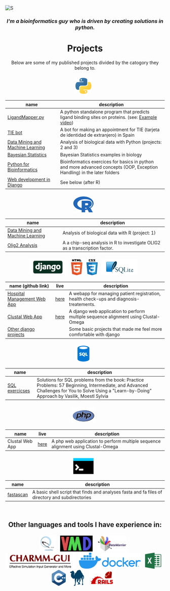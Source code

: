 <picture>
    <source media="(prefers-color-scheme: dark)" srcset="https://raw.githubusercontent.com/niqolla/niqolla/main/imgs/banner_dark.jpg"> 
    <source media="(prefers-color-scheme: light)" srcset="https://raw.githubusercontent.com/niqolla/niqolla/main/imgs/banner.png">
    <img alt="S">
</picture>

<h3 align="center"><i><b>I'm a bioinformatics guy who is driven by creating solutions  in python.</b></i></h3>

<h1 align="center">Projects</h1>
<p align="center">Below are some of my published projects divided by the catogory they belong to.</p>

<h3 align="center">
  <img src="./imgs/python.png" height="50" width="" style="margin-right: 10px">
</h3>

|name|description|
|---|---|
|<a href="https://formacio.bq.ub.edu/~u217733/LigandMapper/">LigandMapper.py</a>|A python standalone program that predicts ligand binding sites on proteins. (see: <a href="https://formacio.bq.ub.edu/~u217733/LigandMapper/video.html">Example video</a>)|
|<a href="https://github.com/niqolla/tie-spain">TIE bot</a>|A bot for making an appointment for TIE (tarjeta de identidad de extranjero) in Spain|
|<a href="https://github.com/niqolla/DataMining">Data Mining and Machine Learning</a>|Analysis of biological data with Python (projects: 2 and 3)|
|<a href="https://github.com/niqolla/bayesian_statistics_bioinformatics">Bayesian Statistics</a>|Bayesian Statistics examples in biology|
|<a href="https://github.com/niqolla/python_basics_and_OOP_exercises_bioinformatics">Python for Bioinformatics</a>|Bioinformatics exercices for basics in python and more advanced concepts (OOP, Exception Handling) in the later folders|
|<a href="https://github.com/niqolla#-1">Web development in Django</a>|See below (after R)|

<h3 align="center">
<img src="./imgs/R.png" height="50" width="" style="margin-right: 10px">
</h3>

|name|description|
|---|---|
|<a href="https://github.com/niqolla/DataMining">Data Mining and Machine Learning</a>|Analysis of biological data with R (project: 1)|
|<a href="https://github.com/niqolla/olig2">Olig2 Analysis</a>|A a chip-seq analysis in R to investigate OLIG2 as a transcription factor.|


<h3 align="center">
<img src="./imgs/django.png" height="50" width="" style="margin-right: 10px">
<img src="./imgs/html_css.png" height="50" width="" style="margin-right: 10px">
<img src="./imgs/sqllite.png" height="50" width="" style="margin-right: 10px">
</h3>

|name (github link)|live|description|
|---|---|---|
|<a href="https://github.com/niqolla/hospital_managment_app_django">Hospital Management Web App</a>|<a href="https://formacio.bq.ub.edu/u217733/medbook/start">here</a>|A webapp for managing patient registration, health check-ups and diagnosis-treatements.|
|<a href="https://github.com/niqolla/clustal_web_DBW">Clustal Web App</a>|<a href="https://formacio.bq.ub.edu/u217733/medbook/start">here</a>|A django web application to perform multiple sequence alignment using Clustal-Omega|
|<a href="https://github.com/niqolla/django_projects">Other django projects</a>||Some basic projects that made me feel more comfortable with django |		


<h3 align="center">
<img src="./imgs/sql.png" height="50" width="" style="margin-right: 10px">
</h3>

|name|description|
|---|---|
|<a href="https://github.com/niqolla/sql_exercices">SQL exercicses</a>|Solutions for SQL problems from the book: Practice Problems: 57 Beginning, Intermediate, and  Advanced Challenges for You to  Solve Using a "Learn-by-Doing" Approach by Vasilik, Moestl Sylvia|

<h3 align="center">
<img src="./imgs/php.png" height="50" width="" style="margin-right: 10px">
</h3>

|name|live|description|
|---|---|---|
|Clustal Web App|<a href="https://formacio.bq.ub.edu/~u217733/clustal.php">here</a>|A php web application to perform multiple sequence alignment using Clustal-Omega|


<h3 align="center">
<img src="./imgs/bash.png" height="50" width="" style="margin-right: 10px">
</h3>

|name|description|
|---|---|
|<a href="https://github.com/niqolla/fastascan">fastascan</a>|A basic shell script that finds and analyses fasta and fa files of directory and subdirectories|

<br>
		
<h2 align="center">Other languages and tools I have experience in:</h2>
<h3 align="center">
<img src="./imgs/chimera.png" height="50" width="" style="margin-right: 10px">
<img src="./imgs/vmd.png" height="50" width="" style="margin-right: 10px">
<img src="./imgs/DataWarrior.png" height="50" width="" style="margin-right: 10px">
<img src="./imgs/charm.png" height="50" width="" style="margin-right: 10px">
<img src="./imgs/docker.png" height="50" width="" style="margin-right: 10px">
<img src="./imgs/excel.png" height="50" width="" style="margin-right: 10px">
<img src="./imgs/cpp.png" height="50" width="" style="margin-right: 10px">
<img src="./imgs/perl.png" height="50" width="" style="margin-right: 10px">
<img src="./imgs/ruby.png" height="50" width="" style="margin-right: 10px">
</h3>